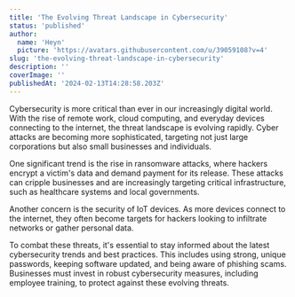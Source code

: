```yaml
---
title: 'The Evolving Threat Landscape in Cybersecurity'
status: 'published'
author:
  name: 'Heyn'
  picture: 'https://avatars.githubusercontent.com/u/39059108?v=4'
slug: 'the-evolving-threat-landscape-in-cybersecurity'
description: ''
coverImage: ''
publishedAt: '2024-02-13T14:28:58.203Z'
---
```


Cybersecurity is more critical than ever in our increasingly digital world. With the rise of remote work, cloud computing, and everyday devices connecting to the internet, the threat landscape is evolving rapidly. Cyber attacks are becoming more sophisticated, targeting not just large corporations but also small businesses and individuals.

One significant trend is the rise in ransomware attacks, where hackers encrypt a victim's data and demand payment for its release. These attacks can cripple businesses and are increasingly targeting critical infrastructure, such as healthcare systems and local governments.

Another concern is the security of IoT devices. As more devices connect to the internet, they often become targets for hackers looking to infiltrate networks or gather personal data.

To combat these threats, it's essential to stay informed about the latest cybersecurity trends and best practices. This includes using strong, unique passwords, keeping software updated, and being aware of phishing scams. Businesses must invest in robust cybersecurity measures, including employee training, to protect against these evolving threats.